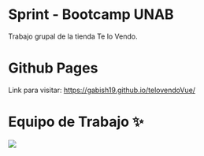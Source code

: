 # Sprint - Bootcamp UNAB
Trabajo grupal de la tienda Te lo Vendo.


# Github Pages
Link para visitar: https://gabish19.github.io/telovendoVue/

# Equipo de Trabajo ✨
<a href="https://github.com/gabish19/telovendoVue/graphs/contributors">
  <img src="https://contrib.rocks/image?repo=gabish19/telovendoVue" />
</a>